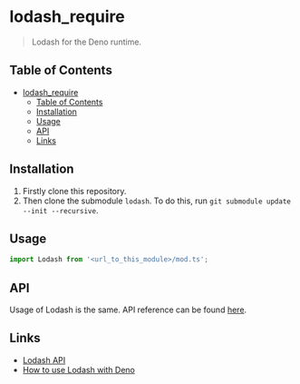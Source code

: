 # lodash_require

> Lodash for the Deno runtime.

## Table of Contents

- [lodash_require](#lodash_require)
  - [Table of Contents](#table-of-contents)
  - [Installation](#installation)
  - [Usage](#usage)
  - [API](#api)
  - [Links](#links)

## Installation

1. Firstly clone this repository.
2. Then clone the submodule `lodash`. To do this, run `git submodule update --init --recursive`.

## Usage

```ts
import Lodash from '<url_to_this_module>/mod.ts';
```

## API

Usage of Lodash is the same. API reference can be found [here](https://lodash.com/docs/).

## Links

- [Lodash API](https://lodash.com/docs/)
- [How to use Lodash with Deno](https://medium.com/@tokenchingy/how-to-use-lodash-with-deno-fff9d11b8c5f)
